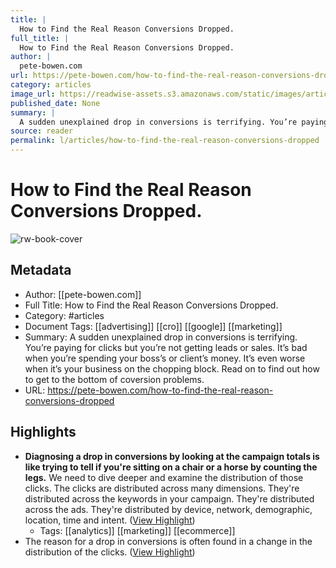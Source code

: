 ```yaml
---
title: |
  How to Find the Real Reason Conversions Dropped.
full_title: |
  How to Find the Real Reason Conversions Dropped.
author: |
  pete-bowen.com
url: https://pete-bowen.com/how-to-find-the-real-reason-conversions-dropped
category: articles
image_url: https://readwise-assets.s3.amazonaws.com/static/images/article2.74d541386bbf.png
published_date: None
summary: |
  A sudden unexplained drop in conversions is terrifying. You’re paying for clicks but you’re not getting leads or sales. It’s bad when you’re spending your boss’s or client’s money. It’s even worse when it’s your business on the chopping block. Read on to find out how to get to the bottom of coversion problems.
source: reader
permalink: l/articles/how-to-find-the-real-reason-conversions-dropped
---
```

# How to Find the Real Reason Conversions Dropped.

![rw-book-cover](https://readwise-assets.s3.amazonaws.com/static/images/article2.74d541386bbf.png)

## Metadata
- Author: [[pete-bowen.com]]
- Full Title: How to Find the Real Reason Conversions Dropped.
- Category: #articles
- Document Tags: [[advertising]] [[cro]] [[google]] [[marketing]] 
- Summary: A sudden unexplained drop in conversions is terrifying. You’re paying for clicks but you’re not getting leads or sales. It’s bad when you’re spending your boss’s or client’s money. It’s even worse when it’s your business on the chopping block. Read on to find out how to get to the bottom of coversion problems.
- URL: https://pete-bowen.com/how-to-find-the-real-reason-conversions-dropped

## Highlights
- **Diagnosing a drop in conversions by looking at the campaign totals is like trying to tell if you're sitting on a chair or a horse by counting the legs.**
  We need to dive deeper and examine the distribution of those clicks.
  The clicks are distributed across many dimensions. They're distributed across the keywords in your campaign. They're distributed across the ads. They're distributed by device, network, demographic, location, time and intent. ([View Highlight](https://read.readwise.io/read/01hq5maajtxqeqc29ew4bamz0d))
    - Tags: [[analytics]] [[marketing]] [[ecommerce]] 
- The reason for a drop in conversions is often found in a change in the distribution of the clicks. ([View Highlight](https://read.readwise.io/read/01hq5masjzph2gyfanc075sky0))



